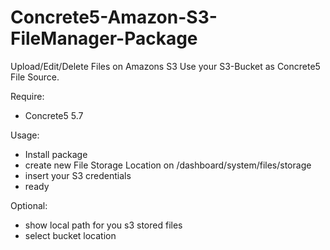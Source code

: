 Concrete5-Amazon-S3-FileManager-Package
========================
Upload/Edit/Delete Files on Amazons S3
Use your S3-Bucket as Concrete5 File Source.

Require:
- Concrete5 5.7


Usage:
- Install package
- create new File Storage Location on /dashboard/system/files/storage
- insert your S3 credentials
- ready

Optional:
- show local path for you s3 stored files
- select bucket location 